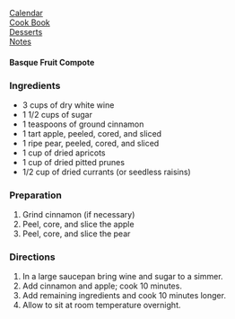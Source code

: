 [Calendar](https://github.com/vmsmith/EDT/blob/master/calendar.md)     
[Cook Book](https://github.com/vmsmith/CookBook/blob/master/README.md)     
[Desserts](https://github.com/vmsmith/CookBook/blob/master/desserts.md)    
[Notes](https://github.com/vmsmith/CookBook/blob/master/notes.md)    


#### Basque Fruit Compote




### Ingredients
* 3 cups of dry white wine    
* 1 1/2 cups of sugar    
* 1 teaspoons of ground cinnamon    
* 1 tart apple, peeled, cored, and sliced    
* 1 ripe pear, peeled, cored, and sliced    
* 1 cup of dried apricots    
* 1 cup of dried pitted prunes    
* 1/2 cup of dried currants (or seedless raisins)   


### Preparation
1. Grind cinnamon (if necessary)
2. Peel, core, and slice the apple
3. Peel, core, and slice the pear
	
### Directions

1. In a large saucepan bring wine and sugar to a simmer.
2. Add cinnamon and apple; cook 10 minutes.
3. Add remaining ingredients and cook 10 minutes longer.
4. Allow to sit at room temperature overnight.
